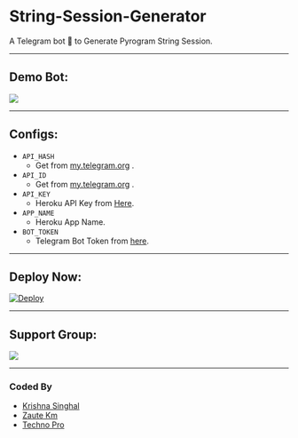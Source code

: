 # String-Session-Generator
A Telegram bot 🤖 to Generate Pyrogram String Session.

------

## Demo Bot:
<a href="https://t.me/VCSong21_bot"><img src="https://img.shields.io/badge/Telegram-Bot-blue.svg?logo=telegram"></a>

-------

## Configs:
- `API_HASH`
  - Get from [my.telegram.org](https://my.telegram.org) .
- `API_ID`
  - Get from [my.telegram.org](https://my.telegram.org) .
- `API_KEY`
  - Heroku API Key from [Here](https://dashboard.heroku.com/account).
- `APP_NAME`
  - Heroku App Name.
- `BOT_TOKEN`
  - Telegram Bot Token from [here](https://t.me/BotFather).

--------

## Deploy Now:
[![Deploy](https://www.herokucdn.com/deploy/button.svg)](https://heroku.com/deploy?template=https://github.com/Titan-OP/String-Session-Generator/tree/master)

--------

## Support Group:
<a href="https://t.me/TITANX_CHAT/5"><img src="https://img.shields.io/badge/Telegram-Join%20Telegram%20Group-blue.svg?logo=telegram"></a>

--------

### Coded By
- [Krishna Singhal](https://github.com/Krishna-Singhal)
- [Zaute Km](https://github.com/ZauteKm)
- [Techno Pro](https://GitHub.com/Titan-OP)
